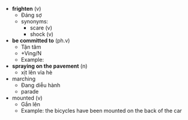

- **frighten** (v)
	- Đáng sợ
	- synonyms:
		- scare (v)
		- shock (v)
- **be committed to** (ph.v)
	- Tận tâm
	- +Ving/N
	- Example: 
- **spraying on the pavement** (n)
	- xịt lên vỉa hè
- marching 
	- Đang diễu hành
	- parade
- mounted (v)
	- Gắn lên 
	- Example: the bicycles have been mounted on the back of the car